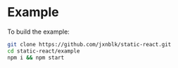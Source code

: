 
# Example

To build the example:

```sh
git clone https://github.com/jxnblk/static-react.git
cd static-react/example
npm i && npm start
```

